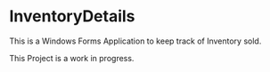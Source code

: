 # InventoryDetails
This is a Windows Forms Application to keep track of Inventory sold.

This Project is a work in progress.
